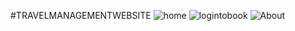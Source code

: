 #TRAVELMANAGEMENTWEBSITE
![home](https://github.com/mwangaumuruga/Travelmanagementsystemproject/assets/119576330/c9474303-9c91-402a-b7f5-d04b92303044)
![logintobook](https://github.com/mwangaumuruga/Travelmanagementsystemproject/assets/119576330/c85679fa-bfd5-4134-bb45-06f7a147f029)
![About](https://github.com/mwangaumuruga/Travelmanagementsystemproject/assets/119576330/0a49329b-4b12-44d6-a353-e5c6fbea48e1)
